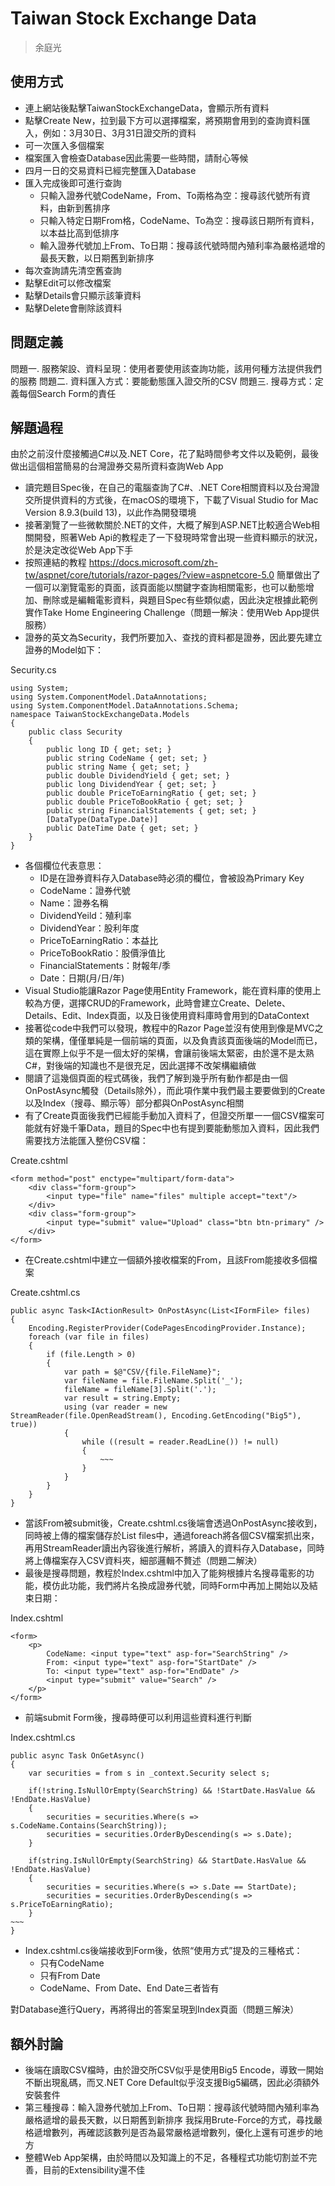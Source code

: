 # Taiwan Stock Exchange Data
> 余庭光

## 使用方式

* 連上網站後點擊TaiwanStockExchangeData，會顯示所有資料
* 點擊Create New，拉到最下方可以選擇檔案，將預期會用到的查詢資料匯入，例如：3月30日、3月31日證交所的資料
* 可一次匯入多個檔案
* 檔案匯入會檢查Database因此需要一些時間，請耐心等候
* 四月一日的交易資料已經完整匯入Database
* 匯入完成後即可進行查詢
    * 只輸入證券代號CodeName，From、To兩格為空：搜尋該代號所有資料，由新到舊排序
    * 只輸入特定日期From格，CodeName、To為空：搜尋該日期所有資料，以本益比高到低排序
    * 輸入證券代號加上From、To日期：搜尋該代號時間內殖利率為嚴格遞增的最長天數，以日期舊到新排序
* 每次查詢請先清空舊查詢
* 點擊Edit可以修改檔案
* 點擊Details會只顯示該筆資料
* 點擊Delete會刪除該資料

## 問題定義

問題一. 服務架設、資料呈現：使用者要使用該查詢功能，該用何種方法提供我們的服務
問題二. 資料匯入方式：要能動態匯入證交所的CSV
問題三. 搜尋方式：定義每個Search Form的責任

## 解題過程
由於之前沒什麼接觸過C#以及.NET Core，花了點時間參考文件以及範例，最後做出這個相當簡易的台灣證券交易所資料查詢Web App

* 讀完題目Spec後，在自己的電腦查詢了C#、.NET Core相關資料以及台灣證交所提供資料的方式後，在macOS的環境下，下載了Visual Studio for Mac Version 8.9.3(build 13)，以此作為開發環境
* 接著瀏覽了一些微軟關於.NET的文件，大概了解到ASP.NET比較適合Web相關開發，照著Web Api的教程走了一下發現時常會出現一些資料顯示的狀況，於是決定改從Web App下手
* 按照連結的教程 https://docs.microsoft.com/zh-tw/aspnet/core/tutorials/razor-pages/?view=aspnetcore-5.0 簡單做出了一個可以瀏覽電影的頁面，該頁面能以關鍵字查詢相關電影，也可以動態增加、刪除或是編輯電影資料，與題目Spec有些類似處，因此決定根據此範例實作Take Home Engineering Challenge（問題一解決：使用Web App提供服務）
* 證券的英文為Security，我們所要加入、查找的資料都是證券，因此要先建立證券的Model如下：

Security.cs
```csharp=
using System;
using System.ComponentModel.DataAnnotations;
using System.ComponentModel.DataAnnotations.Schema;
namespace TaiwanStockExchangeData.Models
{
    public class Security
    {
        public long ID { get; set; }
        public string CodeName { get; set; }
        public string Name { get; set; }
        public double DividendYield { get; set; }
        public long DividendYear { get; set; }
        public double PriceToEarningRatio { get; set; }
        public double PriceToBookRatio { get; set; }
        public string FinancialStatements { get; set; }
        [DataType(DataType.Date)]
        public DateTime Date { get; set; }
    }
}
```
* 各個欄位代表意思：
    * ID是在證券資料存入Database時必須的欄位，會被設為Primary Key
    * CodeName：證券代號
    * Name：證券名稱
    * DividendYeild：殖利率
    * DividendYear：股利年度
    * PriceToEarningRatio：本益比
    * PriceToBookRatio：股價淨值比
    * FinancialStatements：財報年/季
    * Date：日期(月/日/年)
* Visual Studio能讓Razor Page使用Entity Framework，能在資料庫的使用上較為方便，選擇CRUD的Framework，此時會建立Create、Delete、Details、Edit、Index頁面，以及日後使用資料庫時會用到的DataContext
* 接著從code中我們可以發現，教程中的Razor Page並沒有使用到像是MVC之類的架構，僅僅單純是一個前端的頁面，以及負責該頁面後端的Model而已，這在實際上似乎不是一個太好的架構，會讓前後端太緊密，由於還不是太熟C#，對後端的知識也不是很充足，因此選擇不改架構繼續做
* 閱讀了這幾個頁面的程式碼後，我們了解到幾乎所有動作都是由一個OnPostAsync觸發（Details除外），而此項作業中我們最主要要做到的Create以及Index（搜尋、顯示等）部分都與OnPostAsync相關
* 有了Create頁面後我們已經能手動加入資料了，但證交所單一一個CSV檔案可能就有好幾千筆Data，題目的Spec中也有提到要能動態加入資料，因此我們需要找方法能匯入整份CSV檔：

Create.cshtml
```htmlembedded=
<form method="post" enctype="multipart/form-data">
    <div class="form-group">
        <input type="file" name="files" multiple accept="text"/>
    </div>
    <div class="form-group">
        <input type="submit" value="Upload" class="btn btn-primary" />
    </div>
</form>
```
* 在Create.cshtml中建立一個額外接收檔案的From，且該From能接收多個檔案

Create.cshtml.cs
```csharp=
public async Task<IActionResult> OnPostAsync(List<IFormFile> files)
{
    Encoding.RegisterProvider(CodePagesEncodingProvider.Instance);
    foreach (var file in files)
    {
        if (file.Length > 0)
        {
            var path = $@"CSV/{file.FileName}";
            var fileName = file.FileName.Split('_');
            fileName = fileName[3].Split('.');
            var result = string.Empty;
            using (var reader = new StreamReader(file.OpenReadStream(), Encoding.GetEncoding("Big5"), true))
            {
                while ((result = reader.ReadLine()) != null)
                {
                    ~~~
                }
            }
        }
    }
}
```
* 當該From被submit後，Create.cshtml.cs後端會透過OnPostAsync接收到，同時被上傳的檔案儲存於List<IFormFile> files中，通過foreach將各個CSV檔案抓出來，再用StreamReader讀出內容後進行解析，將讀入的資料存入Database，同時將上傳檔案存入CSV資料夾，細部邏輯不贅述（問題二解決）
* 最後是搜尋問題，教程於Index.cshtml中加入了能夠根據片名搜尋電影的功能，模仿此功能，我們將片名換成證券代號，同時Form中再加上開始以及結束日期：

Index.cshtml
```htmlembedded=
<form>
    <p>
        CodeName: <input type="text" asp-for="SearchString" />
        From: <input type="text" asp-for="StartDate" />
        To: <input type="text" asp-for="EndDate" />
        <input type="submit" value="Search" />
    </p>
</form>
```
* 前端submit Form後，搜尋時便可以利用這些資料進行判斷

Index.cshtml.cs

```csharp=
public async Task OnGetAsync()
{
    var securities = from s in _context.Security select s;

    if(!string.IsNullOrEmpty(SearchString) && !StartDate.HasValue && !EndDate.HasValue)
    {
        securities = securities.Where(s => s.CodeName.Contains(SearchString));
        securities = securities.OrderByDescending(s => s.Date);
    }

    if(string.IsNullOrEmpty(SearchString) && StartDate.HasValue && !EndDate.HasValue)
    {
        securities = securities.Where(s => s.Date == StartDate);
        securities = securities.OrderByDescending(s => s.PriceToEarningRatio);
    }
~~~
}
```

* Index.cshtml.cs後端接收到Form後，依照“使用方式”提及的三種格式：
    * 只有CodeName
    * 只有From Date
    * CodeName、From Date、End Date三者皆有

對Database進行Query，再將得出的答案呈現到Index頁面（問題三解決）

## 額外討論
* 後端在讀取CSV檔時，由於證交所CSV似乎是使用Big5 Encode，導致一開始不斷出現亂碼，而又.NET Core Default似乎沒支援Big5編碼，因此必須額外安裝套件
* 第三種搜尋：輸入證券代號加上From、To日期：搜尋該代號時間內殖利率為嚴格遞增的最長天數，以日期舊到新排序
我採用Brute-Force的方式，尋找嚴格遞增數列，再確認該數列是否為最常嚴格遞增數列，優化上還有可進步的地方
* 整體Web App架構，由於時間以及知識上的不足，各種程式功能切割並不完善，目前的Extensibility還不佳